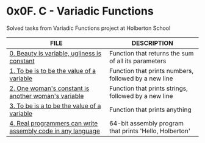 # 0x0F. C - Variadic Functions
Solved tasks from Variadic Functions project at Holberton School

FILE | DESCRIPTION
----|----
[0. Beauty is variable, ugliness is constant](./0-sum_them_all.c) | Function that returns the sum of all its parameters
[1. To be is to be the value of a variable](./1-print_numbers.c) | Function that prints numbers, followed by a new line
[2. One woman's constant is another woman's variable](./2-print_strings.c) | Function that prints strings, followed by a new line
[3. To be is a to be the value of a variable](./3-print_all.c) | Function that prints anything
[4. Real programmers can write assembly code in any language](./100-hello_holberton.asm) | 64-bit assembly program that prints 'Hello, Holberton'
